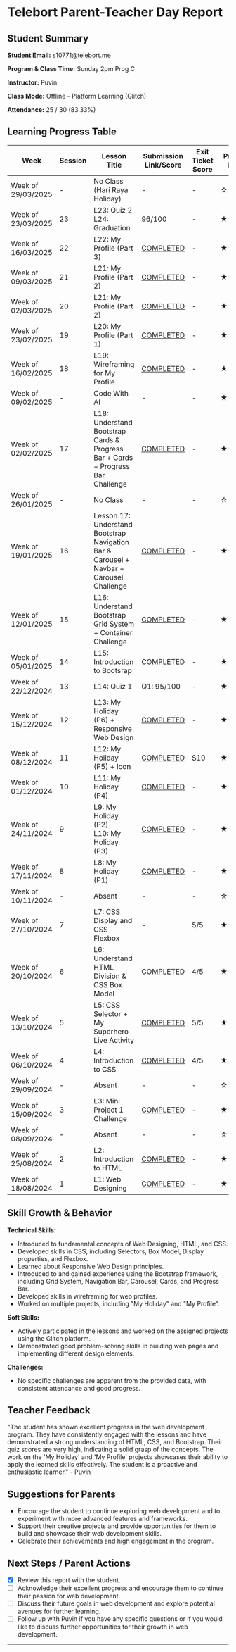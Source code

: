 # Telebort Parent-Teacher Day Report

## Student Summary

**Student Email:** s10771@telebort.me

**Program & Class Time:** Sunday 2pm Prog C

**Instructor:** Puvin

**Class Mode:** Offline - Platform Learning (Glitch)

**Attendance:** 25 / 30 (83.33%)


## Learning Progress Table

| Week              | Session | Lesson Title                                                              | Submission Link/Score                                | Exit Ticket Score   | Progress Rating |
|-------------------|---------|---------------------------------------------------------------------------|------------------------------------------------------|---------------------|-----------------|
| Week of 29/03/2025 | -       | No Class (Hari Raya Holiday)                                              | -                                                    | -                   | ☆☆☆☆☆         |
| Week of 23/03/2025 | 23      | L23: Quiz 2 <br> L24: Graduation                                        | 96/100                                               | -                   | ★★★★★         |
| Week of 16/03/2025 | 22      | L22: My Profile (Part 3)                                                  | [COMPLETED](https://glitch.com/~plump-juniper-table)              | -                   | ★★★☆☆         |
| Week of 09/03/2025 | 21      | L21: My Profile (Part 2)                                                  | [COMPLETED](https://glitch.com/~plump-juniper-table)              | -                   | ★★★★☆         |
| Week of 02/03/2025 | 20      | L21: My Profile (Part 2)                                                  | [COMPLETED](https://glitch.com/~plump-juniper-table)           | -                   | ★★★☆☆         |
| Week of 23/02/2025 | 19      | L20: My Profile (Part 1)                                                  | [COMPLETED](https://glitch.com/~plump-juniper-table)  | -                   | ★★★★☆         |
| Week of 16/02/2025 | 18      | L19: Wireframing for My Profile                                           | [COMPLETED](https://docs.google.com/spreadsheets/d/1LOiqm_PTJqvDJ3ufdNULNjaXsosewebHMW7MC3mCldo/edit?usp=sharing)  | -                   | ★★★★☆         |
| Week of 09/02/2025 | -       | Code With AI                                                              | -                                                    | -                   | ★★★★★         |
| Week of 02/02/2025 | 17      | L18: Understand Bootstrap Cards & Progress Bar + Cards + Progress Bar Challenge | [COMPLETED](https://glitch.com/~petalite-tundra-gooseberry)     | -                   | ★★★★☆         |
| Week of 26/01/2025 | -       | No Class                                                                  | -                                                    | -                   | ☆☆☆☆☆         |
| Week of 19/01/2025 | 16      | Lesson 17: Understand Bootstrap Navigation Bar & Carousel + Navbar + Carousel Challenge | [COMPLETED](https://glitch.com/~brawny-abiding-gorgonzola )  | -                   | ★★★☆☆         |
| Week of 12/01/2025 | 15      | L16: Understand Bootstrap Grid System + Container Challenge             | [COMPLETED](https://glitch.com/~spangle-tinted-berry  )            | -                   | ★★★☆☆         |
| Week of 05/01/2025 | 14      | L15: Introduction to Bootsrap                                             | [COMPLETED](https://glitch.com/~mica-inexpensive-lip  )            | -                   | ★★★☆☆         |
| Week of 22/12/2024 | 13      | L14: Quiz 1                                                               | Q1: 95/100                                           | -                   | ★★★★☆         |
| Week of 15/12/2024 | 12      | L13: My Holiday (P6) + Responsive Web Design                              | [COMPLETED](https://glitch.com/~scandalous-painted-clover )      | -                   | ★★★★☆         |
| Week of 08/12/2024 | 11      | L12: My Holiday (P5) + Icon                                               | [COMPLETED](https://glitch.com/~scandalous-painted-clover )      | S10                 | ★★★★☆         |
| Week of 01/12/2024 | 10      | L11: My Holiday (P4)                                                      | [COMPLETED](https://glitch.com/~scandalous-painted-clover )            | -                   | ★★★★☆         |
| Week of 24/11/2024 | 9       | L9: My Holiday (P2) <br> L10: My Holiday (P3)                             | [COMPLETED](https://glitch.com/~scandalous-painted-clover )           | -                   | ★★★★☆         |
| Week of 17/11/2024 | 8       | L8: My Holiday (P1)                                                       | [COMPLETED](https://glitch.com/~scandalous-painted-clover )           | -                   | ★★★☆☆         |
| Week of 10/11/2024 | -       | Absent                                                                    | -                                                    | -                   | ☆☆☆☆☆         |
| Week of 27/10/2024 | 7       | L7: CSS Display and CSS Flexbox                                           | -                                                    | 5/5                 | ★★★☆☆         |
| Week of 20/10/2024 | 6       | L6: Understand HTML Division & CSS Box Model                             | [COMPLETED](https://glitch.com/~odd-peach-wishbone)              | 4/5                 | ★★★☆☆         |
| Week of 13/10/2024 | 5       | L5: CSS Selector + My Superhero Live Activity                             | [COMPLETED](https://glitch.com/~rowan-typhoon-celery  )           | 5/5                 | ★★★☆☆         |
| Week of 06/10/2024 | 4       | L4: Introduction to CSS                                                   | [COMPLETED](https://glitch.com/~habitual-cultured-dolphin )     | 4/5                 | ★★★☆☆         |
| Week of 29/09/2024 | -       | Absent                                                                    | -                                                    | -                   | ☆☆☆☆☆         |
| Week of 15/09/2024 | 3       | L3: Mini Project 1 Challenge                                              | [COMPLETED](https://glitch.com/~hexagonal-even-philodendron )    | -                   | ★★★☆☆         |
| Week of 08/09/2024 | -       | Absent                                                                    | -                                                    | -                   | ☆☆☆☆☆         |
| Week of 25/08/2024 | 2       | L2: Introduction to HTML                                                  | [COMPLETED](https://glitch.com/~vivid-torch-estimate   )          | -                   | ★★★★☆         |
| Week of 18/08/2024 | 1       | L1: Web Designing                                                         | [COMPLETED](https://glitch.com/~playful-mature-stork  )           | -                   | ★★★★☆         |

## Skill Growth & Behavior

**Technical Skills:**
* Introduced to fundamental concepts of Web Designing, HTML, and CSS.
* Developed skills in CSS, including Selectors, Box Model, Display properties, and Flexbox.
* Learned about Responsive Web Design principles.
* Introduced to and gained experience using the Bootstrap framework, including Grid System, Navigation Bar, Carousel, Cards, and Progress Bar.
* Developed skills in wireframing for web profiles.
* Worked on multiple projects, including "My Holiday" and "My Profile".

**Soft Skills:**
* Actively participated in the lessons and worked on the assigned projects using the Glitch platform.
* Demonstrated good problem-solving skills in building web pages and implementing different design elements.

**Challenges:**
* No specific challenges are apparent from the provided data, with consistent attendance and good progress.

## Teacher Feedback

"The student has shown excellent progress in the web development program. They have consistently engaged with the lessons and have demonstrated a strong understanding of HTML, CSS, and Bootstrap. Their quiz scores are very high, indicating a solid grasp of the concepts. The work on the 'My Holiday' and 'My Profile' projects showcases their ability to apply the learned skills effectively. The student is a proactive and enthusiastic learner." - Puvin

## Suggestions for Parents

* Encourage the student to continue exploring web development and to experiment with more advanced features and frameworks.
* Support their creative projects and provide opportunities for them to build and showcase their web development skills.
* Celebrate their achievements and high engagement in the program.

## Next Steps / Parent Actions

* [x] Review this report with the student.
* [ ] Acknowledge their excellent progress and encourage them to continue their passion for web development.
* [ ] Discuss their future goals in web development and explore potential avenues for further learning.
* [ ] Follow up with Puvin if you have any specific questions or if you would like to discuss further opportunities for their growth in web development.

***
